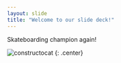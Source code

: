```yaml
---
layout: slide
title: "Welcome to our slide deck!"
---
```


Skateboarding champion again!

![constructocat](https://octodex.github.com/images/constructocat2.jpg)
{: .center}
